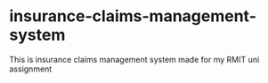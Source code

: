 # insurance-claims-management-system
This is insurance claims management system made for my RMIT uni assignment 
